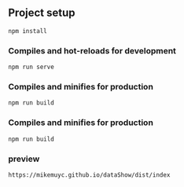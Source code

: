 ## Project setup
```
npm install
```

### Compiles and hot-reloads for development
```
npm run serve
```

### Compiles and minifies for production
```
npm run build
```
### Compiles and minifies for production
```
npm run build
```
### preview
```
https://mikemuyc.github.io/dataShow/dist/index
```

